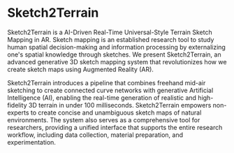 # Sketch2Terrain
Sketch2Terrain is a AI-Driven Real-Time Universal-Style Terrain Sketch Mapping in AR. Sketch mapping is an established research tool to study human spatial decision-making and information processing by externalizing one's spatial knowledge through sketches. We present Sketch2Terrain, an advanced generative 3D sketch mapping system that revolutionizes how we create sketch maps using Augmented Reality (AR). 

Sketch2Terrain introduces a pipeline that combines freehand mid-air sketching to create connected curve networks with generative Artificial Intelligence (AI), enabling the real-time generation of realistic and high-fidelity 3D terrain in under 100 milliseconds. Sketch2Terrain empowers non-experts to create concise and unambiguous sketch maps of natural environments. The system also serves as a comprehensive tool for researchers, providing a unified interface that supports the entire research workflow, including data collection, material preparation, and experimentation.
